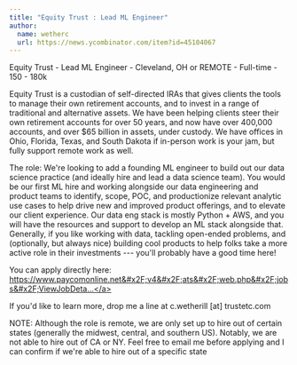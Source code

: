 ```yaml
---
title: "Equity Trust : Lead ML Engineer"
author:
  name: wetherc
  url: https://news.ycombinator.com/item?id=45104067
---
```

Equity Trust - Lead ML Engineer - Cleveland, OH or REMOTE - Full-time - 150 - 180k

Equity Trust is a custodian of self-directed IRAs that gives clients the tools to manage their own retirement accounts, and to invest in a range of traditional and alternative assets. We have been helping clients steer their own retirement accounts for over 50 years, and now have over 400,000 accounts, and over $65 billion in assets, under custody. We have offices in Ohio, Florida, Texas, and South Dakota if in-person work is your jam, but fully support remote work as well.

The role: We&#x27;re looking to add a founding ML engineer to build out our data science practice (and ideally hire and lead a data science team). You would be our first ML hire and working alongside our data engineering and product teams to identify, scope, POC, and productionize relevant analytic use cases to help drive new and improved product offerings, and to elevate our client experience.  Our data eng stack is mostly Python + AWS, and you will have the resources and support to develop an ML stack alongside that. Generally, if you like working with data, tackling open-ended problems, and (optionally, but always nice) building cool products to help folks take a more active role in their investments --- you&#x27;ll probably have a good time here!

You can apply directly here: <a href="https:&#x2F;&#x2F;www.paycomonline.net&#x2F;v4&#x2F;ats&#x2F;web.php&#x2F;jobs&#x2F;ViewJobDetails?job=168015&amp;clientkey=4118307BE80089AF52CAA329BBA98194" rel="nofollow">https:&#x2F;&#x2F;www.paycomonline.net&#x2F;v4&#x2F;ats&#x2F;web.php&#x2F;jobs&#x2F;ViewJobDeta...</a>

If you&#x27;d like to learn more, drop me a line at c.wetherill [at] trustetc.com

NOTE: Although the role is remote, we are only set up to hire out of certain states (generally the midwest, central, and southern US). Notably, we are not able to hire out of CA or NY. Feel free to email me before applying and I can confirm if we&#x27;re able to hire out of a specific state
<JobApplication />
